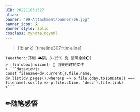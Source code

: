 ```yaml
---
UID: 202211031527 
alias:
banner: "99-Attachment/banner/66.jpg"
banner_icon: 🎗️
Banner style: Solid
cssclass: mynote,noyaml
---
```

> [!blank] 
> [timeline307::timeline]
```ad-flex
(Weather::郑州 🌥阴，8~15℃ 良 清风徐徐🌔)
> [!infobox|noicon]- 🔖 当天创建的文件
> ```dataviewjs 
const filename=dv.current().file.name;
dv.list(dv.pages().where(p => p.file.cday.toISODate() === filename).sort(p => p.file.ctime, 'desc').file.link) 
>```
```
## ✏随笔感悟